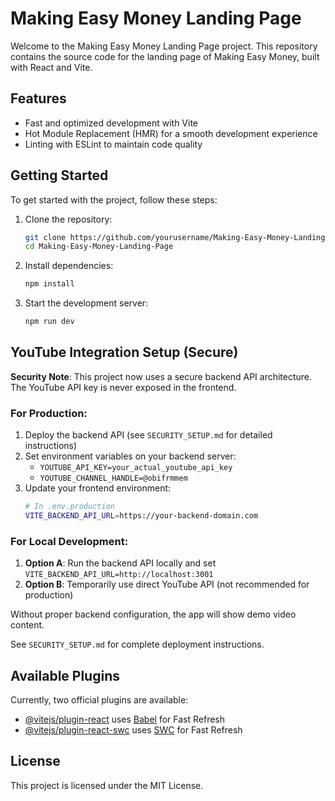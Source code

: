 # Making Easy Money Landing Page

Welcome to the Making Easy Money Landing Page project. This repository contains the source code for the landing page of Making Easy Money, built with React and Vite.

## Features

- Fast and optimized development with Vite
- Hot Module Replacement (HMR) for a smooth development experience
- Linting with ESLint to maintain code quality

## Getting Started

To get started with the project, follow these steps:

1. Clone the repository:

   ```sh
   git clone https://github.com/yourusername/Making-Easy-Money-Landing-Page.git
   cd Making-Easy-Money-Landing-Page
   ```

2. Install dependencies:

   ```sh
   npm install
   ```

3. Start the development server:
   ```sh
   npm run dev
   ```

## YouTube Integration Setup (Secure)

**Security Note**: This project now uses a secure backend API architecture. The YouTube API key is never exposed in the frontend.

### For Production:

1. Deploy the backend API (see `SECURITY_SETUP.md` for detailed instructions)
2. Set environment variables on your backend server:
   - `YOUTUBE_API_KEY=your_actual_youtube_api_key`
   - `YOUTUBE_CHANNEL_HANDLE=@obifrmmem`
3. Update your frontend environment:
   ```bash
   # In .env.production
   VITE_BACKEND_API_URL=https://your-backend-domain.com
   ```

### For Local Development:

1. **Option A**: Run the backend API locally and set `VITE_BACKEND_API_URL=http://localhost:3001`
2. **Option B**: Temporarily use direct YouTube API (not recommended for production)

Without proper backend configuration, the app will show demo video content.

See `SECURITY_SETUP.md` for complete deployment instructions.

## Available Plugins

Currently, two official plugins are available:

- [@vitejs/plugin-react](https://github.com/vitejs/vite-plugin-react/blob/main/packages/plugin-react/README.md) uses [Babel](https://babeljs.io/) for Fast Refresh
- [@vitejs/plugin-react-swc](https://github.com/vitejs/vite-plugin-react-swc) uses [SWC](https://swc.rs/) for Fast Refresh

## License

This project is licensed under the MIT License.
